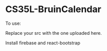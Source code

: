 # CS35L-BruinCalendar

To use: 

Replace your src with the one uploaded here.

Install firebase and react-bootstrap
